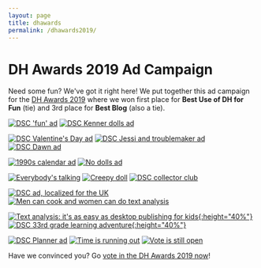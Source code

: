 ```yaml
---
layout: page
title: dhawards
permalink: /dhawards2019/
---
```


# DH Awards 2019 Ad Campaign

Need some fun? We've got it right here! We put together this ad campaign for the <a href="http://dhawards.org/dhawards2019/results/">DH Awards 2019</a> where we won first place for **Best Use of DH for Fun** (tie) and 3rd place for **Best Blog** (also a tie).

[![DSC 'fun' ad](/assets/dhawards2019/dsc_fun_ad.jpg)](/assets/dhawards2019/dsc_fun_ad.jpg)
[![DSC Kenner dolls ad](/assets/dhawards2019/kenner_dolls_dsc_ad.jpg)](/assets/dhawards2019/kenner_dolls_dsc_ad.jpg)

[![DSC Valentine's Day ad](/assets/dhawards2019/valentines_day_dsc_ad.jpg)](/assets/dhawards2019/valentines_day_dsc_ad.jpg)
[![DSC Jessi and troublemaker ad](/assets/dhawards2019/jessi_troublemaker_dsc_ad.jpg)](/assets/dhawards2019/jessi_troublemaker_dsc_ad.jpg)
[![DSC Dawn ad](/assets/dhawards2019/dsc_ad_dawn.jpg)](/assets/dhawards2019/dsc_ad_dawn.jpg)

[![1990s calendar ad](/assets/dhawards2019/1990_cover_dsc_ad.jpg)](/assets/dhawards2019/1990_cover_dsc_ad.jpg)
[![No dolls ad](/assets/dhawards2019/dsc_ad_no_dolls.jpg)](/assets/dhawards2019/dsc_ad_no_dolls.jpg)

[![Everybody's talking](/assets/dhawards2019/everybodys_talking_dsc_ad.jpg)](/assets/dhawards2019/everybodys_talking_dsc_ad.jpg)
[![Creepy doll](/assets/dhawards2019/possessed_doll_dsc_ad.jpg)](/assets/dhawards2019/possessed_doll_dsc_ad.jpg)
[![DSC collector club](/assets/dhawards2019/collectors_club_ad.jpg)](/assets/dhawards2019/collectors_club_ad.jpg)

[![DSC ad, localized for the UK](/assets/dhawards2019/dsc_uk_kristy_president_ad.jpg)](/assets/dhawards2019/dsc_uk_kristy_president_ad.jpg)
[![Men can cook and women can do text analysis](/assets/dhawards2019/dsc_ad_mr_mom.jpg)](/assets/dhawards2019/dsc_ad_mr_mom.jpg)

[![Text analysis: it's as easy as desktop publishing for kids](/assets/dhawards2019/dsc_ad_friendship_kit.jpg){:height="40%"}](/assets/dhawards2019/dsc_ad_friendship_kit.jpg)
[![DSC 33rd grade learning adventure](/assets/dhawards2019/dsc_ad_33rd_grade_learning_adventure.jpg){:height="40%"}](/assets/dhawards2019/dsc_ad_33rd_grade_learning_adventure.jpg)

[![DSC Planner ad](/assets/dhawards2019/dsc_ad_planner.jpg)](/assets/dhawards2019/dsc_ad_planner.jpg)
[![Time is running out](/assets/dhawards2019/dsc_time_running_out.jpg)](/assets/dhawards2019/dsc_time_running_out.jpg)
[![Vote is still open](/assets/dhawards2019/dsc_vote_still_open.jpg)](/assets/dhawards2019/dsc_vote_still_open.jpg)

Have we convinced you? Go [vote in the DH Awards 2019 now](http://dhawards.org/dhawards2019/voting/)!
